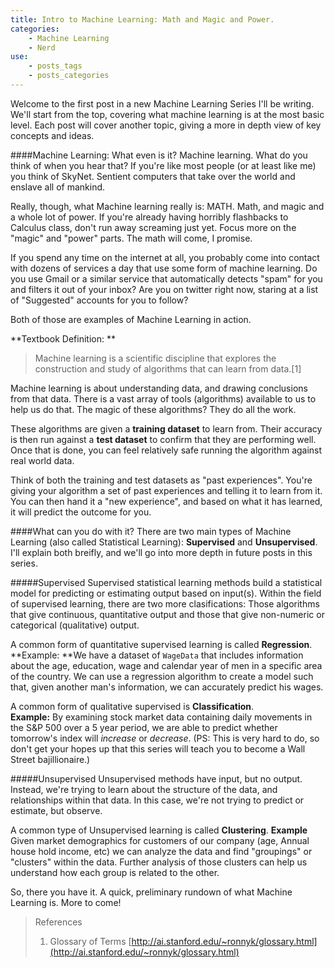 ```yaml
---
title: Intro to Machine Learning: Math and Magic and Power. 
categories:
    - Machine Learning
    - Nerd
use:
    - posts_tags
    - posts_categories
---
```


Welcome to the first post in a new Machine Learning Series I'll be writing. We'll start from the top, covering what machine learning is at the most basic level. Each post will cover another topic, giving a more in depth view of key concepts and ideas. 

####Machine Learning: What even is it?
Machine learning. What do you think of when you hear that? If you're like most people (or at least like me) you think of SkyNet. Sentient computers that take over the world and enslave all of mankind. 

Really, though, what Machine learning really is: MATH. Math, and magic and a whole lot of power. If you're already having horribly flashbacks to Calculus class, don't run away screaming just yet. Focus more on the "magic" and "power" parts. The math will come, I promise. 

If you spend any time on the internet at all, you probably come into contact with dozens of services a day that use some form of machine learning. Do you use Gmail or a similar service that automatically detects "spam" for you and filters it out of your inbox? Are you on twitter right now, staring at a list of "Suggested" accounts for you to follow? 

Both of those are examples of Machine Learning in action. 

**Textbook Definition: **
>Machine learning is a scientific discipline that explores the construction and study of algorithms that can learn from data.[1]

Machine learning is about understanding data, and drawing conclusions from that data. There is a vast array of tools (algorithms) available to us to help us do that. The magic of these algorithms? They do all the work. 

These algorithms are given a **training dataset** to learn from. Their accuracy is then run against a **test dataset** to confirm that they are performing well. Once that is done, you can feel relatively safe running the algorithm against real world data. 

Think of both the training and test datasets as "past experiences". You're giving your algorithm a set of past experiences and telling it to learn from it. You can then hand it a "new experience", and based on what it has learned, it will predict the outcome for you. 

####What can you do with it?
There are two main types of Machine Learning (also called Statistical Learning): **Supervised** and **Unsupervised**.  I'll explain both breifly, and we'll go into more depth in future posts in this series. 

#####Supervised
Supervised statistical learning methods build a statistical model for predicting or estimating output based on input(s). Within the field of supervised learning, there are two more clasifications: Those algorithms that give continuous,  quantitative output and those that give non-numeric or categorical (qualitative) output. 

A common form of quantitative supervised learning is called **Regression**. 
**Example: **We have a dataset of `WageData` that includes information about the age, education, wage and calendar year of men in a specific area of the country. We can use a regression algorithm to create a model such that, given another man's information, we can accurately predict his wages. 

A common form of qualitative supervised is **Classification**.   
**Example:** By examining stock market data containing daily movements in the S&P 500 over a 5 year period, we are able to predict whether tomorrow's index will *increase* or *decrease*.  (PS: This is very hard to do, so don't get your hopes up that this series will teach you to become a Wall Street bajillionaire.)

#####Unsupervised
Unsupervised methods have input, but no output. Instead, we're trying to learn about the structure of the data, and relationships within that data. In this case, we're not trying to predict or estimate, but observe. 

A common type of Unsupervised learning is called **Clustering**. 
**Example** Given market demographics for customers of our company (age, Annual house hold income, etc) we can analyze the data and find "groupings" or "clusters" within the data. Further analysis of those clusters can help us understand how each group is related to the other. 

So, there you have it. A quick, preliminary rundown of what Machine Learning is. More to come!


> References  
> 1. Glossary of Terms [http://ai.stanford.edu/~ronnyk/glossary.html](http://ai.stanford.edu/~ronnyk/glossary.html)
